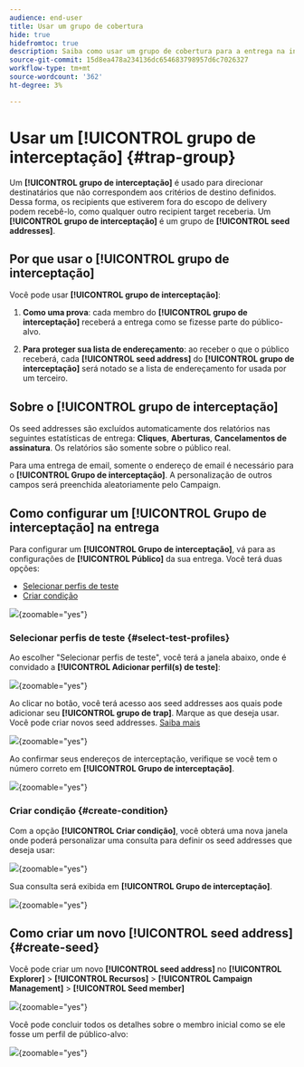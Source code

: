 ```yaml
---
audience: end-user
title: Usar um grupo de cobertura
hide: true
hidefromtoc: true
description: Saiba como usar um grupo de cobertura para a entrega na interface do usuário da Web do Campaign
source-git-commit: 15d8ea478a234136dc654683798957d6c7026327
workflow-type: tm+mt
source-wordcount: '362'
ht-degree: 3%

---
```


# Usar um **[!UICONTROL grupo de interceptação]** {#trap-group}

Um **[!UICONTROL grupo de interceptação]** é usado para direcionar destinatários que não correspondem aos critérios de destino definidos. Dessa forma, os recipients que estiverem fora do escopo de delivery podem recebê-lo, como qualquer outro recipient target receberia.
Um **[!UICONTROL grupo de interceptação]** é um grupo de **[!UICONTROL seed addresses]**.

## Por que usar o **[!UICONTROL grupo de interceptação]**

Você pode usar **[!UICONTROL grupo de interceptação]**:

1. **Como uma prova**: cada membro do **[!UICONTROL grupo de interceptação]** receberá a entrega como se fizesse parte do público-alvo.


1. **Para proteger sua lista de endereçamento**: ao receber o que o público receberá, cada **[!UICONTROL seed address]** do **[!UICONTROL grupo de interceptação]** será notado se a lista de endereçamento for usada por um terceiro.

## Sobre o **[!UICONTROL grupo de interceptação]**

Os seed addresses são excluídos automaticamente dos relatórios nas seguintes estatísticas de entrega: **Cliques**, **Aberturas**, **Cancelamentos de assinatura**. Os relatórios são somente sobre o público real.

Para uma entrega de email, somente o endereço de email é necessário para o **[!UICONTROL Grupo de interceptação]**. A personalização de outros campos será preenchida aleatoriamente pelo Campaign.

## Como configurar um **[!UICONTROL Grupo de interceptação]** na entrega

Para configurar um **[!UICONTROL Grupo de interceptação]**, vá para as configurações de **[!UICONTROL Público]** da sua entrega. Você terá duas opções:
- [Selecionar perfis de teste](#select-test-profile)
- [Criar condição](#create-condition)

![](assets/trap-group.png){zoomable="yes"}

### Selecionar perfis de teste {#select-test-profiles}

Ao escolher &quot;Selecionar perfis de teste&quot;, você terá a janela abaixo, onde é convidado a **[!UICONTROL Adicionar perfil(s) de teste]**:

![](assets/trap-no-test-profile.png){zoomable="yes"}

Ao clicar no botão, você terá acesso aos seed addresses aos quais pode adicionar seu **[!UICONTROL grupo de trap]**. Marque as que deseja usar.
Você pode criar novos seed addresses. [Saiba mais](#create-seed)

![](assets/trap-select-test-profiles.png){zoomable="yes"}

Ao confirmar seus endereços de interceptação, verifique se você tem o número correto em **[!UICONTROL Grupo de interceptação]**.

![](assets/trap-check.png){zoomable="yes"}

### Criar condição {#create-condition}

Com a opção **[!UICONTROL Criar condição]**, você obterá uma nova janela onde poderá personalizar uma consulta para definir os seed addresses que deseja usar:

![](assets/trap-create-condition.png){zoomable="yes"}

Sua consulta será exibida em **[!UICONTROL Grupo de interceptação]**.

![](assets/trap-custom.png){zoomable="yes"}

## Como criar um novo **[!UICONTROL seed address]** {#create-seed}

Você pode criar um novo **[!UICONTROL seed address]** no **[!UICONTROL Explorer]** > **[!UICONTROL Recursos]** > **[!UICONTROL Campaign Management]** > **[!UICONTROL Seed member]**

![](assets/trap-create.png){zoomable="yes"}

Você pode concluir todos os detalhes sobre o membro inicial como se ele fosse um perfil de público-alvo:

![](assets/trap-create-contact.png){zoomable="yes"}